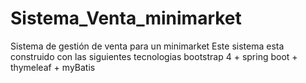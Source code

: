 # Sistema_Venta_minimarket
Sistema de gestión de venta para un minimarket
Este sistema esta construido con las siguientes tecnologias
bootstrap 4 + spring boot + thymeleaf + myBatis

